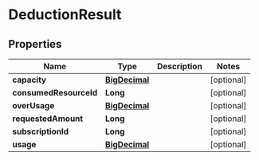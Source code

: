 
# DeductionResult

## Properties
Name | Type | Description | Notes
------------ | ------------- | ------------- | -------------
**capacity** | [**BigDecimal**](BigDecimal.md) |  |  [optional]
**consumedResourceId** | **Long** |  |  [optional]
**overUsage** | [**BigDecimal**](BigDecimal.md) |  |  [optional]
**requestedAmount** | **Long** |  |  [optional]
**subscriptionId** | **Long** |  |  [optional]
**usage** | [**BigDecimal**](BigDecimal.md) |  |  [optional]



